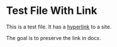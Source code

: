 # Test File With Link

This is a test file. It has a [hyperlink](https://pandoc.org) to a site.

The goal is to preserve the link in docx.